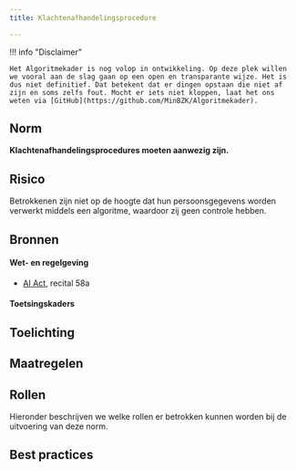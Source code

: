 ```yaml
---
title: Klachtenafhandelingsprocedure

---
```


!!! info "Disclaimer"

    Het Algoritmekader is nog volop in ontwikkeling. Op deze plek willen we vooral aan de slag gaan op een open en transparante wijze. Het is dus niet definitief. Dat betekent dat er dingen opstaan die niet af zijn en soms zelfs fout. Mocht er iets niet kloppen, laat het ons weten via [GitHub](https://github.com/MinBZK/Algoritmekader).


## Norm
**Klachtenafhandelingsprocedures moeten aanwezig zijn.**

## Risico
Betrokkenen zijn niet op de hoogte dat hun persoonsgegevens worden verwerkt middels een algoritme, waardoor zij geen controle hebben.

## Bronnen

#### Wet- en regelgeving
- [AI Act](https://artificialintelligenceact.eu/wp-content/uploads/2023/08/AI-Mandates-20-June-2023.pdf), recital 58a

#### Toetsingskaders

## Toelichting


## Maatregelen

## Rollen
Hieronder beschrijven we welke rollen er betrokken kunnen worden bij de uitvoering van deze norm. 


## Best practices
